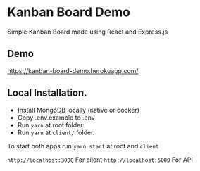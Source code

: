 # Kanban Board Demo

Simple Kanban Board made using React and Express.js

## Demo

https://kanban-board-demo.herokuapp.com/

## Local Installation.

- Install MongoDB locally (native or docker)
- Copy .env.example to .env
- Run `yarn` at root folder.
- Run `yarn` at `client/` folder.

To start both apps run `yarn start` at root and `client`

`http://localhost:3000` For client
`http://localhost:5000` For API
